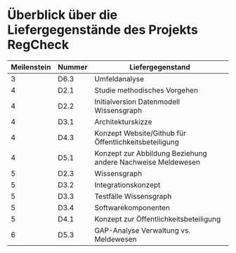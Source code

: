 # Überblick über die Liefergegenstände des Projekts RegCheck

| Meilenstein | Nummer | Liefergegenstand |
| --- | --- | --- |
| 3 | D6.3 | Umfeldanalyse |
| 4 | D2.1 | Studie methodisches Vorgehen |
| 4 | D2.2 | Initialversion Datenmodell Wissensgraph |
| 4 | D3.1 | Architekturskizze |
| 4 | D4.3 | Konzept Website/Github für Öffentlichkeitsbeteiligung |
| 4 | D5.1 | Konzept zur Abbildung Beziehung andere Nachweise Meldewesen |
| 5 | D2.3 | Wissensgraph |
| 5 | D3.2 | Integrationskonzept |
| 5 | D3.3 | Testfälle Wissensgraph |
| 5 | D3.4 | Softwarekomponenten |
| 5 | D4.1 | Konzept zur Öffentlichkeitsbeteiligung |
| 6 | D5.3 | GAP-Analyse Verwaltung vs. Meldewesen |
